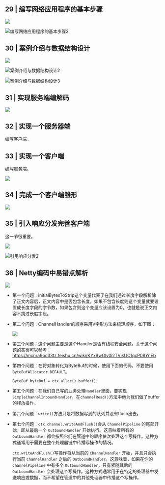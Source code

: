 ## 29 | 编写网络应用程序的基本步骤

![](../../笔记图片/36-Netty源码剖析与实战/编写网络应用程序的基本步骤.png)

![编写网络应用程序的基本步骤2](../../笔记图片/36-Netty源码剖析与实战/编写网络应用程序的基本步骤2.png)

## 30 | 案例介绍与数据结构设计

![](../../笔记图片/36-Netty源码剖析与实战/案例介绍与数据结构设计.png)

![案例介绍与数据结构设计2](../../笔记图片/36-Netty源码剖析与实战/案例介绍与数据结构设计2.png)

![案例介绍与数据结构设计3](../../笔记图片/36-Netty源码剖析与实战/案例介绍与数据结构设计3.png)

## 31 | 实现服务端编解码

![](../../笔记图片/36-Netty源码剖析与实战/编写服务端编解码器.png)

## 32 | 实现一个服务器端

编写客户端。

## 33 | 实现一个客户端

编写服务端。  

![](../../笔记图片/36-Netty源码剖析与实战/实现一个客户端.png)

## 34 | 完成一个客户端雏形

![](../../笔记图片/36-Netty源码剖析与实战/完成客户端雏形.png)

## 35 | 引入响应分发完善客户端

这一节很重要。

![](../../笔记图片/36-Netty源码剖析与实战/引用响应分发.png)

![引用响应分发2](../../笔记图片/36-Netty源码剖析与实战/引用响应分发2.png)

## 36 | Netty编码中易错点解析

![](../../笔记图片/36-Netty源码剖析与实战/Netty编程中易错点解析.png)

* 第一个问题：initialBytesToStrip这个变量代表了在我们通过长度字段解析除了正文内容后，正文内容中是否包含长度，如果不包含长度则这个变量就要设置成长度字段的字节数，如果包含则这个变量应该设置为0，也就是说正文内容不跳过长度字段。

* 第二个问题：ChannelHandler的顺序采用V字形方法来梳理顺序，如下图：

    ![](../../笔记图片/36-Netty源码剖析与实战/handler的顺序如何保证.png)

* 第三个问题：这个问题主要是这个Handler是否有线程安全问题。关于这个问题的答案可以参考：https://mcnra9oc33tz.feishu.cn/wiki/KYx9wGlv0i2TVikUC1qcP08YnEb

* 第四个问题：在将对象转化为ByteBuf的时候，使用下面的代码，不要使用`ByteBufAllocator.DEFAULT`。

    ```
    ByteBuf byteBuf = ctx.alloc().buffer();
    ```

* 第五个问题：在我们自己写的业务处理`Handler`里面，要实现`SimpleChannelInboundHandler`，在`channelRead()`方法中他为我们做了buffer的释放操作。

* 第六个问题：`write()`方法只是将数据写到的队列并没有flush出去。

* 第七个问题：`ctx.channel.writeAndFlush()`会从 `ChannelPipeline` 的尾部开始，即从最后一个 `OutboundHandler` 开始执行。这意味着所有的 `OutboundHandler` 都会按照它们在管道中的顺序依次处理这个写操作。这种方式通常用于需要在整个处理器链中传播写操作的情况。

    `ctx.writeAndFlush()`写操作将从当前的 `ChannelHandler` 开始，并且只会执行当前 `ChannelHandler` 之后的 `OutboundHandler`。这意味着，如果在你的 `ChannelPipeline` 中有多个 `OutboundHandler`，只有紧随其后的 `OutboundHandler` 会处理这个写操作。这种方式通常用于在特定的处理器中发送响应或数据，而不希望在管道中的其他处理器中传播这个写操作。